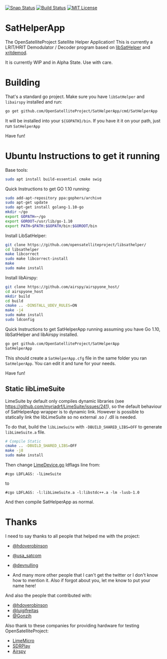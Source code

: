 [![Snap Status](https://build.snapcraft.io/badge/opensatelliteproject/SatHelperApp.svg)](https://build.snapcraft.io/user/opensatelliteproject/SatHelperApp) [![Build Status](https://api.travis-ci.org/opensatelliteproject/libsathelper.svg?branch=master)](https://travis-ci.org/opensatelliteproject/libsathelper) [![MIT License](https://img.shields.io/badge/license-MIT-blue.svg)](https://tldrlegal.com/license/mit-license)


SatHelperApp
============

The OpenSatelliteProject Satellite Helper Application! This is currently a LRIT/HRIT Demodulator / Decoder program based on [libSatHelper](https://github.com/opensatelliteproject/libsathelper/) and [xritdemod](https://github.com/opensatelliteproject/xritdemod).

It is currently WIP and in Alpha State. Use with care.


Building
========

That's a standard go project. Make sure you have `libSatHelper` and `libairspy` installed and run:

```bash
go get github.com/OpenSatelliteProject/SatHelperApp/cmd/SatHelperApp
```

It will be installed into your `${GOPATH}/bin`. If you have it it on your path, just run `SatHelperApp` 

Have fun!


Ubuntu Instructions to get it running
=====================================

Base tools:
```bash
sudo apt install build-essential cmake swig
```

Quick Instructions to get GO 1.10 running:

```bash
sudo add-apt-repository ppa:gophers/archive
sudo apt-get update
sudo apt-get install golang-1.10-go
mkdir ~/go
export GOPATH=~/go
export GOROOT=/usr/lib/go-1.10
export PATH=$PATH:$GOPATH/bin:$GOROOT/bin
```

Install LibSatHelper:
```bash
git clone https://github.com/opensatelliteproject/libsathelper/
cd libsathelper
make libcorrect
sudo make libcorrect-install
make
sudo make install
```

Install libAirspy:
```bash
git clone https://github.com/airspy/airspyone_host/
cd airspyone_host
mkdir build
cd build
cmake .. -DINSTALL_UDEV_RULES=ON
make -j4
sudo make install
sudo ldconfig
```

Quick Instructions to get SatHelperApp running assuming you have Go 1.10, libSatHelper and libAirspy installed.
```bash
go get github.com/OpenSatelliteProject/SatHelperApp
SatHelperApp
```

This should create a `SatHelperApp.cfg` file in the same folder you ran `SatHelperApp`. You can edit it and tune for your needs.

Have fun!


## Static libLimeSuite

LimeSuite by default only compiles dynamic libraries (see https://github.com/myriadrf/LimeSuite/issues/241), so the default behaviour of SatHelperApp wrapper is to dynamic link. However is possible to statically link the libLimeSuite so no external .so / .dll is needed.

To do that, build the `libLimeSuite` with `-DBUILD_SHARED_LIBS=OFF` to generate `libLimeSuite.a` file.

```bash
# Compile Static
cmake .. -DBUILD_SHARED_LIBS=OFF
make -j8
sudo make install
```

Then change [LimeDevice.go](Frontend/LimeDevice/LimeDevice.go) ldflags line from:

```
#cgo LDFLAGS: -lLimeSuite
```

to

```
#cgo LDFLAGS: -l:libLimeSuite.a -l:libstdc++.a -lm -lusb-1.0
```

And then compile SatHelperApp as normal.


Thanks
======

I need to say thanks to all people that helped me with the project:

- [@hdoverobinson](https://github.com/hdoverobinson)
- [@usa_satcom](https://twitter.com/usa_satcom)
- [@devnulling](https://twitter.com/devnulling/)

- And many more other people that I can't get the twitter or I don't know how to mention it. Also if forgot about you, let me know to put your name here!


And also the people that contributed with:

-   [@hdoverobinson](https://github.com/hdoverobinson)
-   [@luigifreitas](https://github.com/luigifreitas)
-   [@Gonzih](https://github.com/Gonzih)

Also thank to these companies for providing hardware for testing OpenSatelliteProject:

-   [LimeMicro](https://limemicro.com/)
-   [SDRPlay](https://www.sdrplay.com/)
-   [Airspy](https://airspy.com/)
